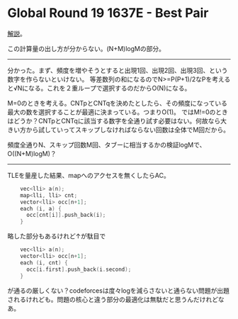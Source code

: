 # Global Round 19 1637E - Best Pair
[解説](https://codeforces.com/blog/entry/99883)。

この計算量の出し方が分からない。(N+M)logMの部分。

---

分かった。まず、頻度を増やそうとすると出現1回、出現2回、出現3回、という数字を作らないといけない。
等差数列の和になるのでN>=P(P+1)/2なPを考えると√Nになる。これを２重ループで選択するのだからO(N)になる。

M=0のときを考える。CNTpとCNTqを決めたとしたら、その頻度になっている最大の数を選択することが最適に決まっている。つまりO(1)。
ではM!=0のときはどうか？CNTpとCNTqに該当する数字を全通り試す必要はない。何故なら大きい方から試していってスキップしなければならない回数は全体でM回だから。

頻度全通りN、スキップ回数M回、タブーに相当するかの検証logMで、O((N+M)logM)？

---

TLEを量産した結果、mapへのアクセスを無くしたらAC。

```c++
    vec<lli> a(n);
    map<lli, lli> cnt;
    vector<lli> occ[n+1];
    each (i, a) {
      occ[cnt[i]].push_back(i);
    }
```
略した部分もあるけれど↑が駄目で
```c++
    vec<lli> a(n);
    vector<lli> occ[n+1];
    each (i, cnt) {
      occ[i.first].push_back(i.second);
    }
```
が通るの厳しくない？codeforcesは度々logを減らさないと通らない問題が出題されるけれども。問題の核心と違う部分の最適化は無駄だと思うんだけれどなあ。
